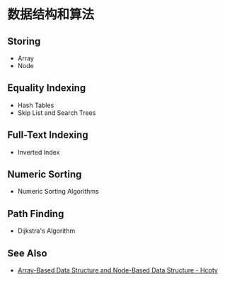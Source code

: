 # 数据结构和算法

## Storing
- Array
- Node

## Equality Indexing
- Hash Tables
- Skip List and Search Trees

## Full-Text Indexing
- Inverted Index

## Numeric Sorting
- Numeric Sorting Algorithms

## Path Finding
- Dijkstra's Algorithm

## See Also
- [Array-Based Data Structure and Node-Based Data Structure - Hcpty](https://github.com/Hcpty/array-based-data-structure-and-node-based-data-structure)

